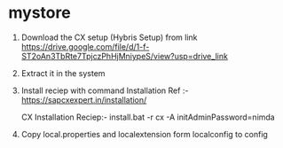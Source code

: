 # mystore

1. Download the CX setup (Hybris Setup) from link https://drive.google.com/file/d/1-f-ST2oAn3TbRte7TpjczPhHjMniypeS/view?usp=drive_link
2. Extract it in the system
3. Install reciep with command
     Installation Ref :- https://sapcxexpert.in/installation/
   
     CX Installation Reciep:- install.bat -r cx -A initAdminPassword=nimda
5. Copy local.properties and localextension form localconfig to config 
